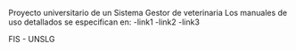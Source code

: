 Proyecto universitario de un Sistema Gestor de veterinaria
Los manuales de uso detallados se especifican en:
-link1
-link2
-link3

FIS - UNSLG
